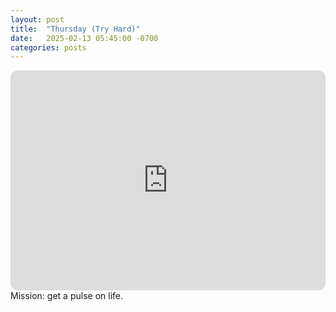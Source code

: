 ```yaml
---
layout: post
title:  "Thursday (Try Hard)"
date:   2025-02-13 05:45:00 -0700
categories: posts
---
```

<iframe style="border-radius:12px" src="https://open.spotify.com/embed/playlist/19kuClCHxMSQ55TU6Zw02F?utm_source=generator" width="100%" height="352" frameBorder="0" allowfullscreen="" allow="autoplay; clipboard-write; encrypted-media; fullscreen; picture-in-picture" loading="lazy"></iframe>
Mission: get a pulse on life.
